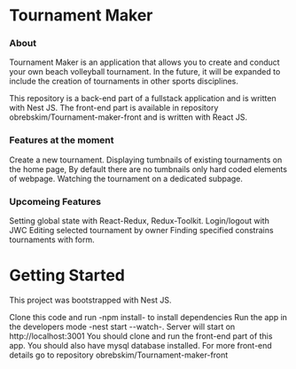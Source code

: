 # Tournament Maker

### About

Tournament Maker is an application that allows you to create and conduct your own beach volleyball tournament. In the future, it will be expanded to include the creation of tournaments in other sports disciplines.

This repository is a back-end part of a fullstack application and is written with Nest JS.
The front-end part is available in repository obrebskim/Tournament-maker-front and is written with React JS.

### Features at the moment

Create a new tournament.
Displaying tumbnails of existing tournaments on the home page,
By default there are no tumbnails only hard coded elements of webpage.
Watching the tournament on a dedicated subpage.

### Upcomeing Features

Setting global state with React-Redux, Redux-Toolkit.
Login/logout with JWC
Editing selected tournament by owner
Finding specified constrains tournaments with form.


# Getting Started

This project was bootstrapped with Nest JS.

Clone this code and run -npm install- to install dependencies
Run the app in the developers mode -nest start --watch-.
Server will start on http://localhost:3001
You should clone and run the front-end part of this app.
You should also have mysql database installed.
For more front-end details go to repository
obrebskim/Tournament-maker-front
